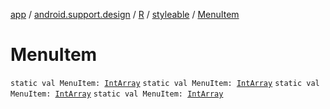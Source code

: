 [app](../../../index.md) / [android.support.design](../../index.md) / [R](../index.md) / [styleable](index.md) / [MenuItem](.)

# MenuItem

`static val MenuItem: `[`IntArray`](https://kotlinlang.org/api/latest/jvm/stdlib/kotlin/-int-array/index.html)
`static val MenuItem: `[`IntArray`](https://kotlinlang.org/api/latest/jvm/stdlib/kotlin/-int-array/index.html)
`static val MenuItem: `[`IntArray`](https://kotlinlang.org/api/latest/jvm/stdlib/kotlin/-int-array/index.html)
`static val MenuItem: `[`IntArray`](https://kotlinlang.org/api/latest/jvm/stdlib/kotlin/-int-array/index.html)